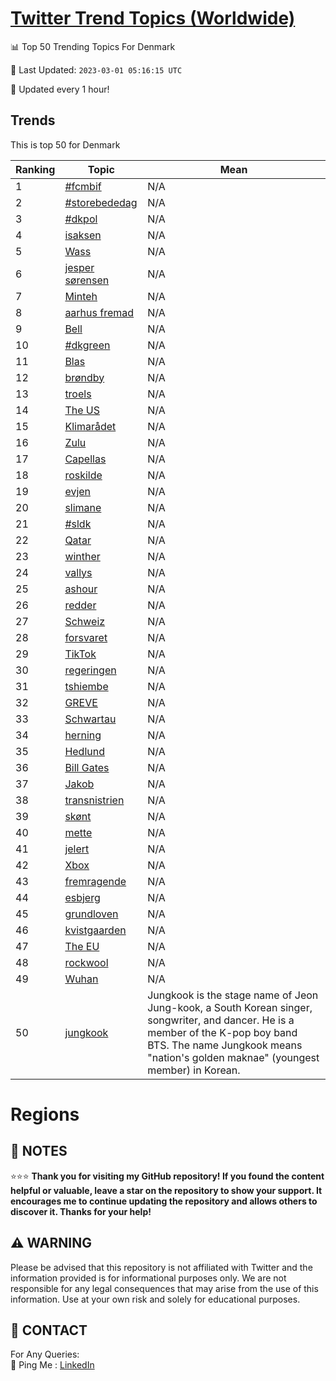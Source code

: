 [Twitter Trend Topics (Worldwide)](https://github.com/ErcinDedeoglu/Twitter-Trend-Topics)
==========


📊 Top 50 Trending Topics For Denmark

📆 Last Updated: `2023-03-01 05:16:15 UTC`

🔧 Updated every 1 hour!


## Trends

This is top 50 for Denmark

| Ranking | Topic | Mean |
| ------- | ------------ | ------------ |
| 1 | [#fcmbif](http://twitter.com/search?q=%23fcmbif) | N/A |
| 2 | [#storebededag](http://twitter.com/search?q=%23storebededag) | N/A |
| 3 | [#dkpol](http://twitter.com/search?q=%23dkpol) | N/A |
| 4 | [isaksen](http://twitter.com/search?q=isaksen) | N/A |
| 5 | [Wass](http://twitter.com/search?q=Wass) | N/A |
| 6 | [jesper sørensen](http://twitter.com/search?q=jesper+s%c3%b8rensen) | N/A |
| 7 | [Minteh](http://twitter.com/search?q=Minteh) | N/A |
| 8 | [aarhus fremad](http://twitter.com/search?q=aarhus+fremad) | N/A |
| 9 | [Bell](http://twitter.com/search?q=Bell) | N/A |
| 10 | [#dkgreen](http://twitter.com/search?q=%23dkgreen) | N/A |
| 11 | [Blas](http://twitter.com/search?q=Blas) | N/A |
| 12 | [brøndby](http://twitter.com/search?q=br%c3%b8ndby) | N/A |
| 13 | [troels](http://twitter.com/search?q=troels) | N/A |
| 14 | [The US](http://twitter.com/search?q=The+US) | N/A |
| 15 | [Klimarådet](http://twitter.com/search?q=Klimar%c3%a5det) | N/A |
| 16 | [Zulu](http://twitter.com/search?q=Zulu) | N/A |
| 17 | [Capellas](http://twitter.com/search?q=Capellas) | N/A |
| 18 | [roskilde](http://twitter.com/search?q=roskilde) | N/A |
| 19 | [evjen](http://twitter.com/search?q=evjen) | N/A |
| 20 | [slimane](http://twitter.com/search?q=slimane) | N/A |
| 21 | [#sldk](http://twitter.com/search?q=%23sldk) | N/A |
| 22 | [Qatar](http://twitter.com/search?q=Qatar) | N/A |
| 23 | [winther](http://twitter.com/search?q=winther) | N/A |
| 24 | [vallys](http://twitter.com/search?q=vallys) | N/A |
| 25 | [ashour](http://twitter.com/search?q=ashour) | N/A |
| 26 | [redder](http://twitter.com/search?q=redder) | N/A |
| 27 | [Schweiz](http://twitter.com/search?q=Schweiz) | N/A |
| 28 | [forsvaret](http://twitter.com/search?q=forsvaret) | N/A |
| 29 | [TikTok](http://twitter.com/search?q=TikTok) | N/A |
| 30 | [regeringen](http://twitter.com/search?q=regeringen) | N/A |
| 31 | [tshiembe](http://twitter.com/search?q=tshiembe) | N/A |
| 32 | [GREVE](http://twitter.com/search?q=GREVE) | N/A |
| 33 | [Schwartau](http://twitter.com/search?q=Schwartau) | N/A |
| 34 | [herning](http://twitter.com/search?q=herning) | N/A |
| 35 | [Hedlund](http://twitter.com/search?q=Hedlund) | N/A |
| 36 | [Bill Gates](http://twitter.com/search?q=Bill+Gates) | N/A |
| 37 | [Jakob](http://twitter.com/search?q=Jakob) | N/A |
| 38 | [transnistrien](http://twitter.com/search?q=transnistrien) | N/A |
| 39 | [skønt](http://twitter.com/search?q=sk%c3%b8nt) | N/A |
| 40 | [mette](http://twitter.com/search?q=mette) | N/A |
| 41 | [jelert](http://twitter.com/search?q=jelert) | N/A |
| 42 | [Xbox](http://twitter.com/search?q=Xbox) | N/A |
| 43 | [fremragende](http://twitter.com/search?q=fremragende) | N/A |
| 44 | [esbjerg](http://twitter.com/search?q=esbjerg) | N/A |
| 45 | [grundloven](http://twitter.com/search?q=grundloven) | N/A |
| 46 | [kvistgaarden](http://twitter.com/search?q=kvistgaarden) | N/A |
| 47 | [The EU](http://twitter.com/search?q=The+EU) | N/A |
| 48 | [rockwool](http://twitter.com/search?q=rockwool) | N/A |
| 49 | [Wuhan](http://twitter.com/search?q=Wuhan) | N/A |
| 50 | [jungkook](http://twitter.com/search?q=jungkook) | Jungkook is the stage name of Jeon Jung-kook, a South Korean singer, songwriter, and dancer. He is a member of the K-pop boy band BTS. The name Jungkook means "nation's golden maknae" (youngest member) in Korean. |



# Regions




## 📝 NOTES

⭐⭐⭐ **Thank you for visiting my GitHub repository! If you found the content helpful or valuable, leave a star on the repository to show your support. It encourages me to continue updating the repository and allows others to discover it. Thanks for your help!**


## ⚠️ WARNING

Please be advised that this repository is not affiliated with Twitter and the information provided is for informational purposes only. We are not responsible for any legal consequences that may arise from the use of this information. Use at your own risk and solely for educational purposes.


## 📨 CONTACT

 For Any Queries:  
            🏓 Ping Me : [LinkedIn](https://www.linkedin.com/in/ercindedeoglu/)
